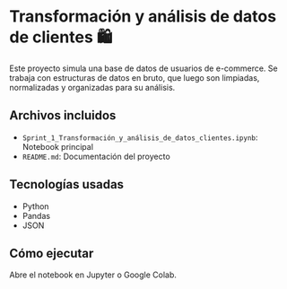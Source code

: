 # Transformación y análisis de datos de clientes 🛍️

Este proyecto simula una base de datos de usuarios de e-commerce. Se trabaja con estructuras de datos en bruto, que luego son limpiadas, normalizadas y organizadas para su análisis.

## Archivos incluidos
- `Sprint_1_Transformación_y_análisis_de_datos_clientes.ipynb`: Notebook principal
- `README.md`: Documentación del proyecto

## Tecnologías usadas
- Python
- Pandas
- JSON

## Cómo ejecutar
Abre el notebook en Jupyter o Google Colab.
